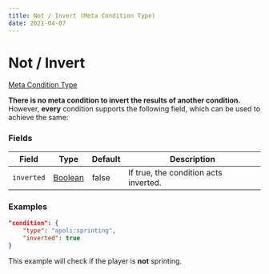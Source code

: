 ```yaml
---
title: Not / Invert (Meta Condition Type)
date: 2021-04-07
---
```


# Not / Invert

[Meta Condition Type](../meta_condition_types.md)

**There is no meta condition to invert the results of another condition.** However, **every** condition supports the following field, which can be used to achieve the same:


### Fields

Field  | Type | Default | Description
-------|------|---------|-------------
`inverted` | [Boolean](../data_types/boolean.md) | false | If true, the condition acts inverted.


### Examples

```json
"condition": {
    "type": "apoli:sprinting",
    "inverted": true
}
```

This example will check if the player is **not** sprinting.
